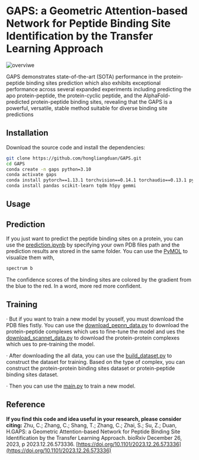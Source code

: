 # GAPS: a Geometric Attention-based Network for Peptide Binding Site Identification by the Transfer Learning Approach

![overviwe](util/overview.png)

GAPS demonstrates state-of-the-art (SOTA) performance in the protein-peptide binding sites prediction which also exhibits exceptional performance across several expanded experiments including predicting the apo protein-peptide, the protein-cyclic peptide, and the AlphaFold-predicted protein-peptide binding sites, revealing that the GAPS is a powerful, versatile, stable method suitable for diverse binding site predictions

## Installation

Download the source code and install the dependencies:

```bash
git clone https://github.com/hongliangduan/GAPS.git
cd GAPS
conda create -n gaps python=3.10
conda activate gaps
conda install pytorch==1.13.1 torchvision==0.14.1 torchaudio==0.13.1 pytorch-cuda=11.7 -c pytorch -c nvidia
conda install pandas scikit-learn tqdm h5py gemmi 
```

## Usage

## Prediction

If you just want to predict the peptide binding sites on a protein, you can use the [prediction.ipynb](prediction.ipynb) by specifying your own PDB files path and the prediction results are stored in the same folder. You can use the [PyMOL](https://pymol.org) to visualize them with,

```bash
spectrum b
```

The confidence scores of the binding sites are colored by the gradient from the blue to the red. In a word, more red more confident.

## Training

· But if you want to train a new model by youself, you must download the PDB files fistly. You can use the [download_pepnn_data.py](download_pepnn_data.py) to download the protein-peptide complexes which ues to fine-tune the model and ues the [download_scannet_data.py](download_scannet_data.py) to download the protein-protein complexes which ues to pre-training the model.

· After downloading the all data, you can use the [build_dataset.py](build_dataset.py) to construct the dataset for training. Based on the type of complex, you can construct the protein-protein binding sites dataset or protein-peptide binding sites dataset.

· Then you can use the [main.py](main.py) to train a new model.

## Reference

**If you find this code and idea useful in your research, please consider citing:**
Zhu, C.; Zhang, C.; Shang, T.; Zhang, C.; Zhai, S.; Su, Z.; Duan, H.GAPS: a Geometric Attention-based Network for Peptide Binding Site Identification by the Transfer Learning Approach. bioRxiv December 26, 2023, p 2023.12.26.573336. [https://doi.org/10.1101/2023.12.26.573336](https://doi.org/10.1101/2023.12.26.573336)
